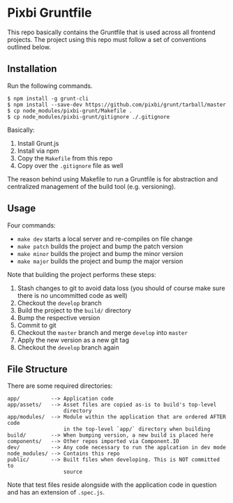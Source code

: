 # Pixbi Gruntfile

This repo basically contains the Gruntfile that is used across all frontend
projects. The project using this repo must follow a set of conventions outlined
below.


## Installation

Run the following commands.

```
$ npm install -g grunt-cli
$ npm install --save-dev https://github.com/pixbi/grunt/tarball/master
$ cp node_modules/pixbi-grunt/Makefile .
$ cp node_modules/pixbi-grunt/gitignore ./.gitignore
```

Basically:

1. Install Grunt.js
2. Install via npm
3. Copy the `Makefile` from this repo
4. Copy over the `.gitignore` file as well

The reason behind using Makefile to run a Gruntfile is for abstraction and
centralized management of the build tool (e.g. versioning).


## Usage

Four commands:

* `make dev` starts a local server and re-compiles on file change
* `make patch` builds the project and bump the patch version
* `make minor` builds the project and bump the minor version
* `make major` builds the project and bump the major version

Note that building the project performs these steps:

1. Stash changes to git to avoid data loss (you should of course make sure
   there is no uncommitted code as well)
2. Checkout the `develop` branch
3. Build the project to the `build/` directory
4. Bump the respective version
5. Commit to git
6. Checkout the `master` branch and merge `develop` into `master`
7. Apply the new version as a new git tag
8. Checkout the `develop` branch again


## File Structure

There are some required directories:

    app/          --> Application code
    app/assets/   --> Asset files are copied as-is to build's top-level
                      directory
    app/modules/  --> Module within the application that are ordered AFTER code
                      in the top-level `app/` directory when building
    build/        --> When bumping version, a new build is placed here
    components/   --> Other repos imported via Component.IO
    dev/          --> Any code necessary to run the applcation in dev mode
    node_modules/ --> Contains this repo
    public/       --> Built files when developing. This is NOT committed to
                      source

Note that test files reside alongside with the application code in question and
has an extension of `.spec.js`.
